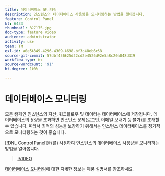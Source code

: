 ```yaml
---
title: 데이터베이스 모니터링
description: 인스턴스의 데이터베이스 사용량을 모니터링하는 방법을 알아봅니다.
feature: Control Panel
kt: 6433
thumbnail: 327175.jpg
doc-type: feature video
audience: administrator
activity: use
team: TM
exl-id: a0e56349-4296-4309-8698-bf3c48eb6c58
source-git-commit: 57dbf456625d22cd2e4526d92e5a8c20a048d339
workflow-type: ht
source-wordcount: '91'
ht-degree: 100%

---
```


# 데이터베이스 모니터링

모든 캠페인 인스턴스의 자산, 워크플로우 및 데이터는 데이터베이스에 저장됩니다. 데이터베이스의 용량을 초과하면 인스턴스 문제(로그인, 이메일 보내기 등 불가)를 초래할 수 있습니다. 따라서 최적의 성능을 보장하기 위해서는 인스턴스 데이터베이스를 정기적으로 모니터링하는 것이 좋습니다.

[!DNL Control Panel]을(를) 사용하여 인스턴스의 데이터베이스 사용량을 모니터하는 방법을 알아봅니다.

>[!VIDEO](https://video.tv.adobe.com/v/327175?quality=12)

[데이터베이스 모니터링](https://experienceleague.adobe.com/docs/control-panel/using/performance-monitoring/database-monitoring.html?lang=ko#performance-monitoring)에 대한 자세한 정보는 제품 설명서를 참조하세요.
